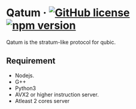 # Qatum &middot; [![GitHub license](https://img.shields.io/badge/license-MIT-blue.svg)](https://github.com/facebook/react/blob/main/LICENSE) [![npm version](https://img.shields.io/npm/v/react.svg?style=flat)](https://www.npmjs.com/package/react)
Qatum is the stratum-like protocol for qubic.
## Requirement

* Nodejs.
* G++
* Python3
* AVX2 or higher instruction server.
* Atleast 2 cores server

